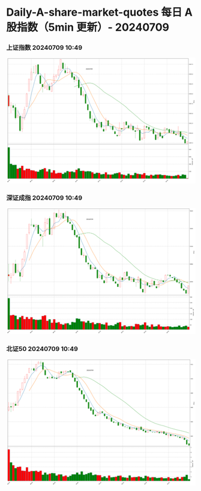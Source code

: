 
# Daily-A-share-market-quotes 每日 A 股指数（5min 更新）- 20240709

### 上证指数 20240709 10:49
![](./fig/2024/7/20240709-sh000001.png)

### 深证成指 20240709 10:49
![](./fig/2024/7/20240709-sz399001.png)

### 北证50 20240709 10:49
![](./fig/2024/7/20240709-bj899050.png)
